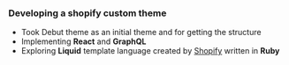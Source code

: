 ### Developing a shopify custom theme

- Took Debut theme as an initial theme and for getting the structure
- Implementing **React** and **GraphQL**
- Exploring **Liquid** template language created by [Shopify](https://www.shopify.com/) written in **Ruby**

